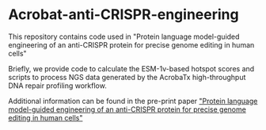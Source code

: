 # Acrobat-anti-CRISPR-engineering
This repository contains code used in "Protein language model-guided engineering of an anti-CRISPR protein for precise genome editing in human cells"

Briefly, we provide code to calculate the ESM-1v-based hotspot scores and scripts to process NGS data generated by the AcrobaTx high-throughput DNA repair profiling workflow.

Additional information can be found in the pre-print paper ["Protein language model-guided engineering of an anti-CRISPR protein for precise genome editing in human cells"](https://www.biorxiv.org/content/10.1101/2023.12.13.571376v1)


